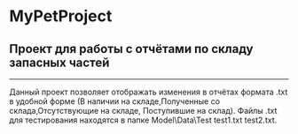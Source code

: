 # MyPetProject
##  Проект для  работы с отчётами по складу  запасных частей
________
Данный проект позволяет отображать изменения в отчётах формата .txt в удобной форме (В наличии на складе,Полученные со склада,Отсутствующие на складе, Поступившие на склад). Файлы .txt для тестирования находятся в папке Model\Data\Test test1.txt test2.txt.
